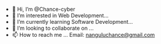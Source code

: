 - 👋 Hi, I’m @Chance-cyber
- 👀 I’m interested in Web Development...
- 🌱 I’m currently learning Software Development...
- 💞️ I’m looking to collaborate on ...
- 📫 How to reach me ... Email: nanguluchance@gmail.com

<!---
Chance-cyber/Chance-cyber is a ✨ special ✨ repository because its `README.md` (this file) appears on your GitHub profile.
You can click the Preview link to take a look at your changes.
--->
